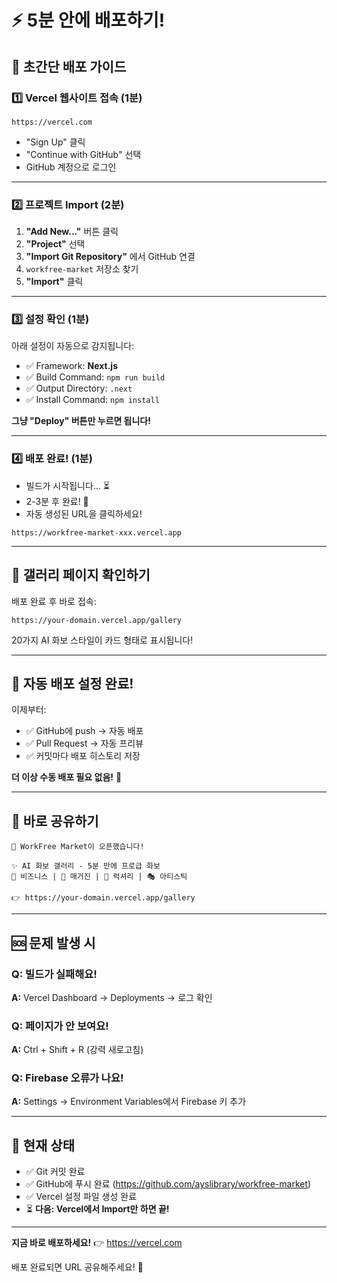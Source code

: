 # ⚡ 5분 안에 배포하기!

## 🚀 초간단 배포 가이드

### 1️⃣ Vercel 웹사이트 접속 (1분)
```
https://vercel.com
```
- "Sign Up" 클릭
- "Continue with GitHub" 선택
- GitHub 계정으로 로그인

---

### 2️⃣ 프로젝트 Import (2분)
1. **"Add New..."** 버튼 클릭
2. **"Project"** 선택
3. **"Import Git Repository"** 에서 GitHub 연결
4. `workfree-market` 저장소 찾기
5. **"Import"** 클릭

---

### 3️⃣ 설정 확인 (1분)
아래 설정이 자동으로 감지됩니다:
- ✅ Framework: **Next.js**
- ✅ Build Command: `npm run build`
- ✅ Output Directory: `.next`
- ✅ Install Command: `npm install`

**그냥 "Deploy" 버튼만 누르면 됩니다!**

---

### 4️⃣ 배포 완료! (1분)
- 빌드가 시작됩니다... ⏳
- 2-3분 후 완료! 🎉
- 자동 생성된 URL을 클릭하세요!

```
https://workfree-market-xxx.vercel.app
```

---

## 🎨 갤러리 페이지 확인하기

배포 완료 후 바로 접속:
```
https://your-domain.vercel.app/gallery
```

20가지 AI 화보 스타일이 카드 형태로 표시됩니다!

---

## 🔄 자동 배포 설정 완료!

이제부터:
- ✅ GitHub에 push → 자동 배포
- ✅ Pull Request → 자동 프리뷰
- ✅ 커밋마다 배포 히스토리 저장

**더 이상 수동 배포 필요 없음!** 🎉

---

## 📱 바로 공유하기

```
🚀 WorkFree Market이 오픈했습니다!

✨ AI 화보 갤러리 - 5분 만에 프로급 화보
💼 비즈니스 | 📸 매거진 | 💎 럭셔리 | 🎭 아티스틱

👉 https://your-domain.vercel.app/gallery
```

---

## 🆘 문제 발생 시

### Q: 빌드가 실패해요!
**A:** Vercel Dashboard → Deployments → 로그 확인

### Q: 페이지가 안 보여요!
**A:** Ctrl + Shift + R (강력 새로고침)

### Q: Firebase 오류가 나요!
**A:** Settings → Environment Variables에서 Firebase 키 추가

---

## 🎯 현재 상태

- ✅ Git 커밋 완료
- ✅ GitHub에 푸시 완료 (https://github.com/ayslibrary/workfree-market)
- ✅ Vercel 설정 파일 생성 완료
- ⏳ **다음: Vercel에서 Import만 하면 끝!**

---

**지금 바로 배포하세요!** 👉 https://vercel.com

배포 완료되면 URL 공유해주세요! 🎉

